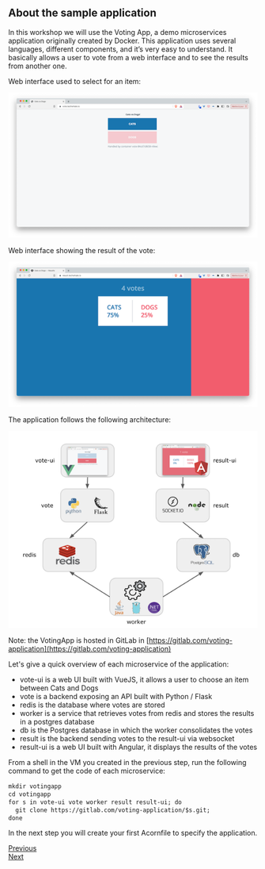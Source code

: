 ## About the sample application

In this workshop we will use the Voting App, a demo microservices application originally created by Docker. This application uses several languages, different components, and it’s very easy to understand. It basically allows a user to vote from a web interface and to see the results from another one.

Web interface used to select for an item:

![Vote UI](./images/votingapp/vote-ui.png)

Web interface showing the result of the vote:

![Result UI](./images/votingapp/result-ui.png)

The application follows the following architecture:

![Architecture](./images/votingapp/architecture.png)

Note: the VotingApp is hosted in GitLab in [https://gitlab.com/voting-application](https://gitlab.com/voting-application)

Let's give a quick overview of each microservice of the application:

- vote-ui is a web UI built with VueJS, it allows a user to choose an item between Cats and Dogs
- vote is a backend exposing an API built with Python / Flask
- redis is the database where votes are stored
- worker is a service that retrieves votes from redis and stores the results in a postgres database
- db is the Postgres database in which the worker consolidates the votes
- result is the backend sending votes to the result-ui via websocket
- result-ui is a web UI built with Angular, it displays the results of the votes

From a shell in the VM you created in the previous step, run the following command to get the code of each microservice:

```
mkdir votingapp
cd votingapp
for s in vote-ui vote worker result result-ui; do 
  git clone https://gitlab.com/voting-application/$s.git;
done
```

In the next step you will create your first Acornfile to specify the application.

[Previous](./environment.md)  
[Next](./acornfile.md)